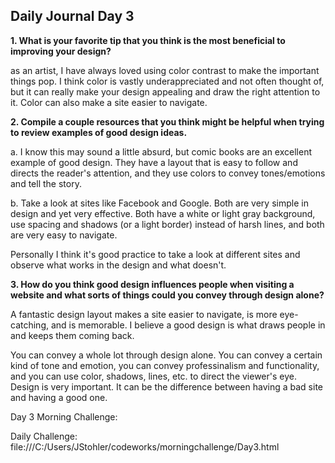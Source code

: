 ## Daily Journal Day 3

<b>1. What is your favorite tip that you think is the most beneficial to improving your design?
</b>

as an artist, I have always loved using color contrast to make the important things pop. 
I think color is vastly underappreciated and not often thought of, but it can really make your design appealing and draw the right attention to it. Color can also make a site easier to navigate.


<b>2. Compile a couple resources that you think might be helpful when trying to review examples of good design ideas.
</b>

a. I know this may sound a little absurd, but comic books are an excellent example of good design. They have a layout that is easy to follow and directs the reader's attention, and they use colors to convey tones/emotions and tell the story.

b. Take a look at sites like Facebook and Google. Both are very simple in design and yet very effective. Both have a white or light gray background, use spacing and shadows (or a light border) instead of harsh lines, and both are very easy to navigate.

Personally I think it's good practice to take a look at different sites and observe what works in the design and what doesn't.



<b>3. How do you think good design influences people when visiting a website and what sorts of things could you convey through design alone?</b>

A fantastic design layout makes a site easier to navigate, is more eye-catching, and is memorable. I believe a good design is what draws people in and keeps them coming back. 

You can convey a whole lot through design alone. You can convey a certain kind of tone and emotion, you can convey professinalism and functionality, and you can use color, shadows, lines, etc. to direct the viewer's eye. Design is very important. It can be the difference between having a bad site and having a good one.

Day 3 Morning Challenge: 


















Daily Challenge: file:///C:/Users/JStohler/codeworks/morningchallenge/Day3.html
